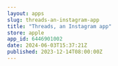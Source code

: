```yaml
---
layout: apps
slug: threads-an-instagram-app
title: "Threads, an Instagram app"
store: apple
app_id: 6446901002
date: 2024-06-03T15:37:21Z
published: 2023-12-14T08:00:00Z
---
```

